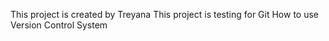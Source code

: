 This project is created by Treyana
This project is testing for Git
How to use Version Control System